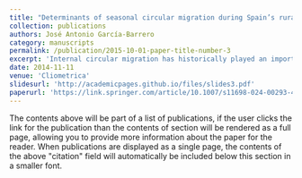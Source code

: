 ```yaml
---
title: "Determinants of seasonal circular migration during Spain’s rural exodus, 1955-1973"
collection: publications
authors: José Antonio García-Barrero
category: manuscripts
permalink: /publication/2015-10-01-paper-title-number-3
excerpt: 'Internal circular migration has historically played an important role in the mobility patterns and assimilation of migrants in Western societies, with a particularly significant and persistent role in Spain during the nineteenth and twentieth centuries. This article analyses the determinants of this migration path during the Spanish rural exodus, focusing on a critical scenario: the Spanish tourism boom in the Balearic Islands. The results suggest that the tourism industry offered abundant low-skilled job opportunities with very low barriers to entry, rewarded with higher wages than in the regions of origin. Thus, the emerging tourism phenomenon represented a significant opportunity for those more penalised by the rural penalty, such as the very poor households of southern Spain from isolated districts. For these migrants, the findings suggest that the factors that increased the likelihood of engaging in circular migration were both ‘voluntary’, such as job and investment opportunities in the origin, and ‘involuntary’, linked to the seasonality of the host labour market, labour regulations and housing shortages. These constraints to permanent settlement were easier to overcome for those who could rely on migrant networks established in the pre-tourism era and had gendered consequences.'
date: 2014-11-11
venue: 'Cliometrica'
slidesurl: 'http://academicpages.github.io/files/slides3.pdf'
paperurl: 'https://link.springer.com/article/10.1007/s11698-024-00293-4'
---
```


The contents above will be part of a list of publications, if the user clicks the link for the publication than the contents of section will be rendered as a full page, allowing you to provide more information about the paper for the reader. When publications are displayed as a single page, the contents of the above "citation" field will automatically be included below this section in a smaller font.
